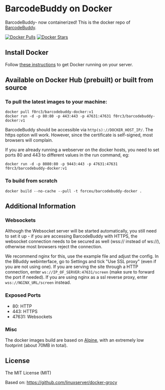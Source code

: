 # BarcodeBuddy on Docker

BarcodeBuddy- now containerized! This is the docker repo of [BarcodeBuddy](https://github.com/Forceu/barcodebuddy).

[![Docker Pulls](https://img.shields.io/docker/pulls/f0rc3/barcodebuddy-docker.svg)](https://hub.docker.com/r/f0rc3/barcodebuddy-docker/)
[![Docker Stars](https://img.shields.io/docker/stars/f0rc3/barcodebuddy-docker.svg)](https://hub.docker.com/r/f0rc3/barcodebuddy-docker/)

## Install Docker

Follow [these instructions](https://docs.docker.com/engine/installation/) to get Docker running on your server.

## Available on Docker Hub (prebuilt) or built from source

### To pull the latest images to your machine:

```
docker pull f0rc3/barcodebuddy-docker:v1
docker run -d -p 80:80 -p 443:443 -p 47631:47631 f0rc3/barcodebuddy-docker:v1
```

BarcodeBuddy should be accessible via `http(s)://DOCKER_HOST_IP/`. The https option will work. However, since the certificate is self-signed, most browsers will complain.

If you are already running a webserver on the docker hosts, you need to set ports 80 and 443 to different values in the run command, eg:

```
docker run -d -p 8080:80 -p 9443:443 -p 47631:47631 f0rc3/barcodebuddy-docker:v1
```


### To build from scratch

```
docker build --no-cache --pull -t forceu/barcodebuddy-docker .
```

## Additional Information

### Websockets

Although the Websocket server will be started automatically, you still need to set it up - if you are accessing BarcodeBuddy with HTTPS, the websocket connection needs to be secured as well (wss:// instead of ws://), otherwise most browsers reject the connection.

We recommend nginx for this, use the example file and adjust the config. In the BBuddy webinterface, go to Settings and tick "Use SSL proxy" (even if you are not using one). If you are serving the site through a HTTP connection, enter `ws://IP_OF_SERVER:47631/screen` (make sure to forward the port if needed). If you are using nginx as a ssl reverse proxy, enter `wss://NGINX_URL/screen` instead.

### Exposed Ports

 - 80:    HTTP
 - 443:   HTTPS
 - 47631: Websockets

### Misc

The docker images build are based on [Alpine](https://hub.docker.com/_/alpine/), with an extremely low footprint (about 70MB in total).

## License
The MIT License (MIT)

Based on: https://github.com/linuxserver/docker-grocy
